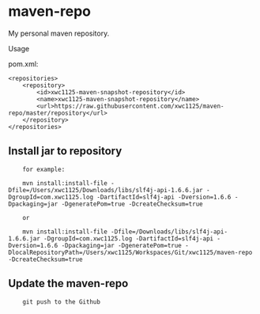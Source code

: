 # maven-repo

My personal maven repository.

Usage

pom.xml:

    <repositories>
        <repository>
            <id>xwc1125-maven-snapshot-repository</id>
            <name>xwc1125-maven-snapshot-repository</name>
            <url>https://raw.githubusercontent.com/xwc1125/maven-repo/master/repository</url>
        </repository>
    </repositories>

## Install jar to  repository
		for example:
		
		mvn install:install-file -Dfile=/Users/xwc1125/Downloads/libs/slf4j-api-1.6.6.jar -DgroupId=com.xwc1125.log -DartifactId=slf4j-api -Dversion=1.6.6 -Dpackaging=jar -DgeneratePom=true -DcreateChecksum=true
		
		or
		
		mvn install:install-file -Dfile=/Downloads/libs/slf4j-api-1.6.6.jar -DgroupId=com.xwc1125.log -DartifactId=slf4j-api -Dversion=1.6.6 -Dpackaging=jar -DgeneratePom=true -DlocalRepositoryPath=/Users/xwc1125/Workspaces/Git/xwc1125/maven-repo  -DcreateChecksum=true
		

## Update the maven-repo
        git push to the Github